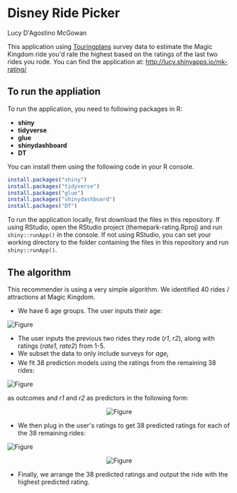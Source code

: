 # Disney Ride Picker
Lucy D'Agostino McGowan

This application using [Touringplans](https://touringplans.com) survey data to estimate the Magic Kingdom ride you'd rate the highest based on the ratings of the last two rides you rode. 
You can find the application at: http://lucy.shinyapps.io/mk-rating/

## To run the appliation

To run the application, you need to following packages in R:

* **shiny**
* **tidyverse**
* **glue**
* **shinydashboard**
* **DT**

You can install them using the following code in your R console.

```r
install.packages("shiny")
install.packages("tidyverse")
install.packages("glue")
install.packages("shinydashboard")
install.packages("DT")
```

To run the application locally, first download the files in this repository. If using RStudio, open the RStudio project (themepark-rating.Rproj) and run `shiny::runApp()` in the console. If not using RStudio, you can set your working directory to the folder containing the files in this repository and run `shiny::runApp()`.

## The algorithm

This recommender is using a very simple algorithm. We identified 40 rides / attractions at Magic Kingdom. 

* We have 6 age groups. The user inputs their age:

![Figure](https://latex.codecogs.com/svg.image?\bg{white}(age_i\textrm{&space;for&space;}i=1,\dots,6))

* The user inputs the previous two rides they rode (*r1*, *r2*), along with ratings (*rate1, rate2*) from 1-5. 
* We subset the data to only include surveys for *age<sub>i</sub>*
* We fit 38 prediction models using the ratings from the remaining 38 rides:

![Figure](https://latex.codecogs.com/svg.image?\bg{white}(ride_j\in1-5\textrm{&space;for&space;}j=1,\dots,38))

as outcomes and *r1* and *r2* as predictors in the following form:

<center>

![Figure](https://latex.codecogs.com/svg.image?\bg{white}y_j=\alpha_j+\beta_{1j}r_1+\beta_{2j}r_2+\beta_{3j}r_1\times{r_2}+\varepsilon)

</center>

* We then plug in the user's ratings to get 38 predicted ratings for each of the 38 remaining rides:

![Figure](https://latex.codecogs.com/svg.image?\bg{white}(\hat{y}_j\textrm{&space;for&space;}j=1,\dots,38))

<center>

![Figure](https://latex.codecogs.com/svg.image?\bg{white}\hat{y}_j=\hat\alpha_j+\hat\beta_{1j}rate_1+\hat\beta_{2j}rate_2+\hat\beta_{3j}rate_1\times{rate_2})

</center>

* Finally, we arrange the 38 predicted ratings and output the ride with the highest predicted rating. 

